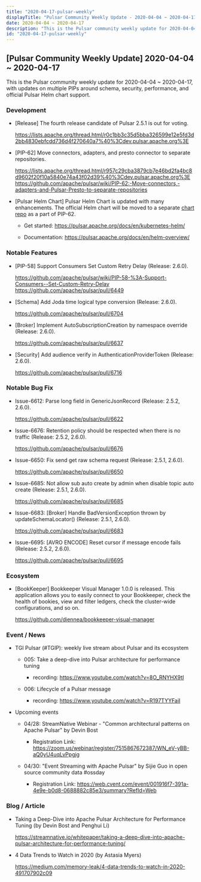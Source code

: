 ```yaml
---
title: "2020-04-17-pulsar-weekly"
displayTitle: "Pulsar Community Weekly Update - 2020-04-04 ~ 2020-04-17"
date: 2020-04-04 ~ 2020-04-17
description: "This is the Pulsar community weekly update for 2020-04-04 ~ 2020-04-17, with updates on multiple PIPs around schema, security, performance, and official Pulsar Helm chart support."
id: "2020-04-17-pulsar-weekly"
---
```


## [Pulsar Community Weekly Update] 2020-04-04 ~ 2020-04-17

This is the Pulsar community weekly update for 2020-04-04 ~ 2020-04-17, with updates on multiple PIPs around schema, security, performance, and official Pulsar Helm chart support.

### Development

- [Release] The fourth release candidate of Pulsar 2.5.1 is out for voting.

    https://lists.apache.org/thread.html/r0c1bb3c35d5bba326599e12e5fd3d2bb4830ebfcdd736d4f270640a7%40%3Cdev.pulsar.apache.org%3E
    
- [PIP-62] Move connectors, adapters, and presto connector to separate repositories.

    https://lists.apache.org/thread.html/r957c29cba3879cb7e46bd2fa4bc8d9602f20f10a5840e74a43f02d39%40%3Cdev.pulsar.apache.org%3E
    https://github.com/apache/pulsar/wiki/PIP-62:-Move-connectors,-adapters-and-Pulsar-Presto-to-separate-repositories
    
- [Pulsar Helm Chart] Pulsar Helm Chart is updated with many enhancements. The official Helm chart will be moved to a separate [chart repo](https://github.com/apache/pulsar-helm-chart) as a part of PIP-62.
  
    - Get started: https://pulsar.apache.org/docs/en/kubernetes-helm/
  
    - Documentation: https://pulsar.apache.org/docs/en/helm-overview/

### Notable Features

- [PIP-58] Support Consumers Set Custom Retry Delay (Release: 2.6.0).

    https://github.com/apache/pulsar/wiki/PIP-58-%3A-Support-Consumers--Set-Custom-Retry-Delay
    https://github.com/apache/pulsar/pull/6449
    
- [Schema] Add Joda time logical type conversion (Release: 2.6.0).

    https://github.com/apache/pulsar/pull/6704
    
- [Broker] Implement AutoSubscriptionCreation by namespace override (Release: 2.6.0).

    https://github.com/apache/pulsar/pull/6637
    
- [Security] Add audience verify in AuthenticationProviderToken (Release: 2.6.0).

    https://github.com/apache/pulsar/pull/6716

### Notable Bug Fix

- Issue-6612: Parse long field in GenericJsonRecord (Release: 2.5.2, 2.6.0).

    https://github.com/apache/pulsar/pull/6622
    
- Issue-6676: Retention policy should be respected when there is no traffic (Release: 2.5.2, 2.6.0).

    https://github.com/apache/pulsar/pull/6676
    
- Issue-6650: Fix send get raw schema request (Release: 2.5.1, 2.6.0).

    https://github.com/apache/pulsar/pull/6650
    
- Issue-6685: Not allow sub auto create by admin when disable topic auto create (Release: 2.5.1, 2.6.0).

    https://github.com/apache/pulsar/pull/6685
    
- Issue-6683: [Broker] Handle BadVersionException thrown by updateSchemaLocator() (Release: 2.5.1, 2.6.0).

    https://github.com/apache/pulsar/pull/6683
    
- Issue-6695: [AVRO ENCODE] Reset cursor if message encode fails (Release: 2.5.2, 2.6.0).

    https://github.com/apache/pulsar/pull/6695


### Ecosystem

- [BookKeeper] Bookkeeper Visual Manager 1.0.0 is released. This application allows you to easily connect to your Bookkeeper, check the health of bookies, view and filter ledgers, check the cluster-wide configurations, and so on.

    https://github.com/diennea/bookkeeper-visual-manager

### Event / News

- TGI Pulsar (#TGIP): weekly live stream about Pulsar and its ecosystem
  
    - 005: Take a deep-dive into Pulsar architecture for performance tuning
  
        - recording: https://www.youtube.com/watch?v=8O_RNYHX9tI
  
    - 006: Lifecycle of a Pulsar message
  
        - recording: https://www.youtube.com/watch?v=R197TYYFaiI

- Upcoming events
  
    - 04/28: StreamNative Webinar - "Common architectural patterns on Apache Pulsar" by Devin Bost
  
        - Registration Link: https://zoom.us/webinar/register/7515867672387/WN_eV-yBB-aQ0yU4uqLvPpgjg 
        
    - 04/30: "Event Streaming with Apache Pulsar" by Sijie Guo in open source community data #ossday
  
        - Registration Link: https://web.cvent.com/event/001916f7-391a-4e9e-b0d8-0688882c85e3/summary?RefId=Web

### Blog / Article

- Taking a Deep-Dive into Apache Pulsar Architecture for Performance Tuning (by Devin Bost and Penghui Li)

    https://streamnative.io/whitepaper/taking-a-deep-dive-into-apache-pulsar-architecture-for-performance-tuning/

- 4 Data Trends to Watch in 2020 (by Astasia Myers)

    https://medium.com/memory-leak/4-data-trends-to-watch-in-2020-491707902c09
